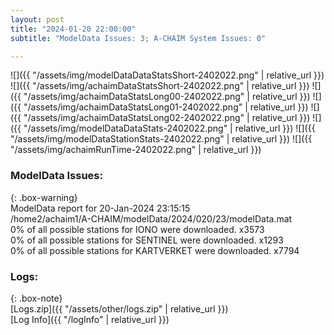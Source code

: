 ```yaml
---
layout: post
title: "2024-01-20 22:00:00"
subtitle: "ModelData Issues: 3; A-CHAIM System Issues: 0"

---
```


![]({{ "/assets/img/modelDataDataStatsShort-2402022.png" | relative_url }})
![]({{ "/assets/img/achaimDataStatsShort-2402022.png" | relative_url }})
![]({{ "/assets/img/achaimDataStatsLong00-2402022.png" | relative_url }})
![]({{ "/assets/img/achaimDataStatsLong01-2402022.png" | relative_url }})
![]({{ "/assets/img/achaimDataStatsLong02-2402022.png" | relative_url }})
![]({{ "/assets/img/modelDataDataStats-2402022.png" | relative_url }})
![]({{ "/assets/img/modelDataStationStats-2402022.png" | relative_url }})
![]({{ "/assets/img/achaimRunTime-2402022.png" | relative_url }})


### ModelData Issues:  
  
{: .box-warning}  
 ModelData report for 20-Jan-2024 23:15:15   
 /home2/achaim1/A-CHAIM/modelData/2024/020/23/modelData.mat   
 0% of all possible stations for IONO were downloaded. x3573   
 0% of all possible stations for SENTINEL were downloaded. x1293   
 0% of all possible stations for KARTVERKET were downloaded. x7794   
  


### Logs:  
  
{: .box-note}  
[Logs.zip]({{ "/assets/other/logs.zip" | relative_url }})  
[Log Info]({{ "/logInfo" | relative_url }})  
